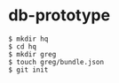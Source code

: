 db-prototype
============

```
$ mkdir hq
$ cd hq
$ mkdir greg
$ touch greg/bundle.json
$ git init
```
